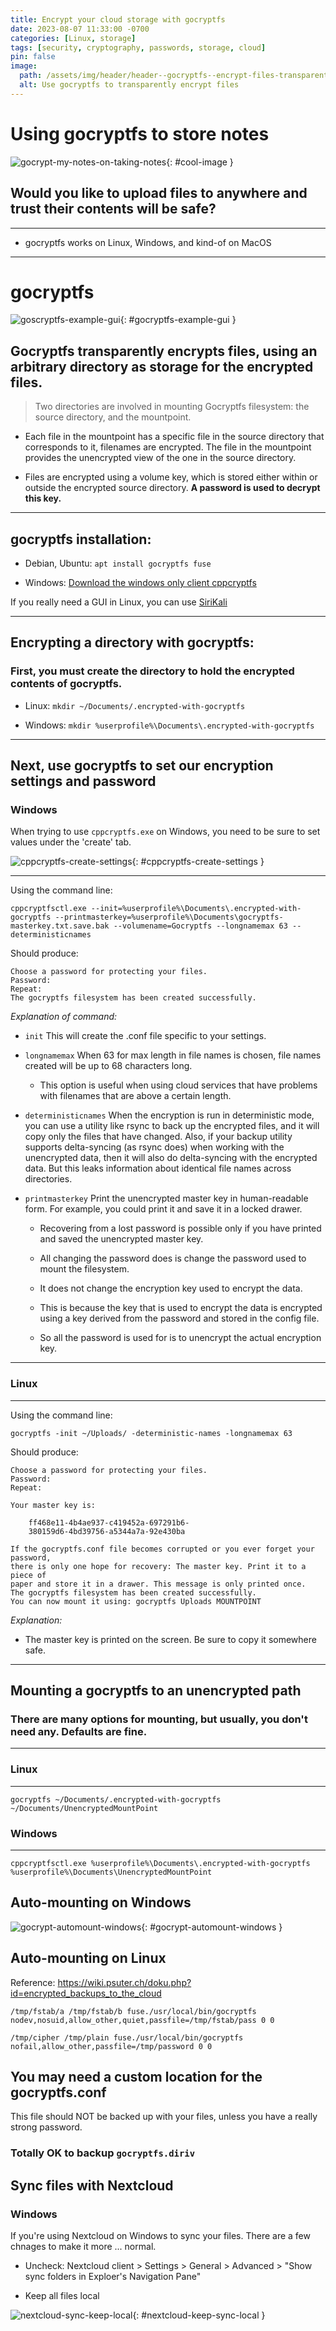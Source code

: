 ```yaml
---
title: Encrypt your cloud storage with gocryptfs
date: 2023-08-07 11:33:00 -0700
categories: [Linux, storage]
tags: [security, cryptography, passwords, storage, cloud]
pin: false
image:
  path: /assets/img/header/header--gocryptfs--encrypt-files-transparently-fuse.jpg
  alt: Use gocryptfs to transparently encrypt files
---
```

# Using gocryptfs to store notes

![gocrypt-my-notes-on-taking-notes](/assets/img/posts/gocrypt-my-notes-on-taking-notes.jpg){: #cool-image }


## Would you like to upload files to anywhere and trust their contents will be safe? 

* * * 

- gocryptfs works on Linux, Windows, and kind-of on MacOS

* * *


# gocryptfs

![goscryptfs-example-gui](https://github.com/rfjakob/gocryptfs/raw/master/Documentation/folders-side-by-side.gif){: #gocryptfs-example-gui }

## Gocryptfs transparently encrypts files, using an arbitrary directory as storage for the encrypted files.

> Two directories are involved in mounting Gocryptfs filesystem: the source directory, and the mountpoint. 

- Each file in the mountpoint has a specific file in the source directory that corresponds to it, filenames are encrypted. The file in the mountpoint provides the unencrypted view of the one in the source directory.  

- Files are encrypted using a volume key, which is stored either within or outside the encrypted source directory. **A password is used to decrypt this key.**


* * * 

## gocryptfs installation:

- Debian, Ubuntu: `apt install gocryptfs fuse`

- Windows: [Download the windows only client cppcryptfs](https://github.com/bailey27/cppcryptfs) 

If you really need a GUI in Linux, you can use [SiriKali](https://mhogomchungu.github.io/sirikali/)

* * *


## Encrypting a directory with gocryptfs:


### First, you must create the directory to hold the encrypted contents of gocryptfs.

- Linux: `mkdir ~/Documents/.encrypted-with-gocryptfs`

- Windows: `mkdir %userprofile%\Documents\.encrypted-with-gocryptfs`

* * * 

## Next, use gocryptfs to set our encryption settings and password

### Windows 

When trying to use `cppcryptfs.exe` on Windows, you need to be sure to set values under the 'create' tab.



![cppcryptfs-create-settings](/assets/img/posts/gocrypt-windows-cppcryptfs-create.png){: #cppcryptfs-create-settings }



* * *

Using the command line:

```
cppcryptfsctl.exe --init=%userprofile%\Documents\.encrypted-with-gocryptfs --printmasterkey=%userprofile%\Documents\gocryptfs-masterkey.txt.save.bak --volumename=Gocryptfs --longnamemax 63 --deterministicnames
```

Should produce:

```
Choose a password for protecting your files.
Password:
Repeat:
The gocryptfs filesystem has been created successfully.
```

*Explanation of command:*

- `init` This will create the .conf file specific to your settings. 

- `longnamemax` When 63 for max length in file names is chosen, file names created will be up to 68 characters long.

  * This option is useful when using cloud services that have problems with filenames that are above a certain length.

- `deterministicnames` When the encryption is run in deterministic mode, you can use a utility like rsync to back up the encrypted files, and it will copy only the files that have changed. Also, if your backup utility supports delta-syncing (as rsync does) when working with the unencrypted data, then it will also do delta-syncing with the encrypted data. But this leaks information about identical file names across directories.

- `printmasterkey` Print the unencrypted master key in human-readable form. For example, you could print it and save it in a locked drawer.

  * Recovering from a lost password is possible only if you have printed and saved the unencrypted master key.

  * All changing the password does is change the password used to mount the filesystem. 

  * It does not change the encryption key used to encrypt the data. 

  * This is because the key that is used to encrypt the data is encrypted using a key derived from the password and stored in the config file. 

  * So all the password is used for is to unencrypt the actual encryption key.


* * *

### Linux

* * * 

Using the command line:

```
gocryptfs -init ~/Uploads/ -deterministic-names -longnamemax 63
```

Should produce: 

```
Choose a password for protecting your files.
Password:
Repeat:

Your master key is:

    ff468e11-4b4ae937-c419452a-697291b6-
    380159d6-4bd39756-a5344a7a-92e430ba

If the gocryptfs.conf file becomes corrupted or you ever forget your password,
there is only one hope for recovery: The master key. Print it to a piece of
paper and store it in a drawer. This message is only printed once.
The gocryptfs filesystem has been created successfully.
You can now mount it using: gocryptfs Uploads MOUNTPOINT
```

*Explanation:*

- The master key is printed on the screen. Be sure to copy it somewhere safe. 




* * * 

## Mounting a gocryptfs to an unencrypted path

### There are many options for mounting, but usually, you don't need any. Defaults are fine.



* * * 

### Linux

* * *

```
gocryptfs ~/Documents/.encrypted-with-gocryptfs ~/Documents/UnencryptedMountPoint
```




### Windows 

* * *

```
cppcryptfsctl.exe %userprofile%\Documents\.encrypted-with-gocryptfs %userprofile%\Documents\UnencryptedMountPoint
```




## Auto-mounting on Windows

![gocrypt-automount-windows](/assets/img/posts/gocrypt-automount-windows.jpg){: #gocrypt-automount-windows }




## Auto-mounting on Linux

Reference: https://wiki.psuter.ch/doku.php?id=encrypted_backups_to_the_cloud

```
/tmp/fstab/a /tmp/fstab/b fuse./usr/local/bin/gocryptfs nodev,nosuid,allow_other,quiet,passfile=/tmp/fstab/pass 0 0

/tmp/cipher /tmp/plain fuse./usr/local/bin/gocryptfs nofail,allow_other,passfile=/tmp/password 0 0
```


## You may need a custom location for the gocryptfs.conf

This file should NOT be backed up with your files, unless you have a really strong password.



### Totally OK to backup `gocryptfs.diriv`



## Sync files with Nextcloud

### Windows

If you're using Nextcloud on Windows to sync your files. There are a few chnages to make it more ... normal.

- Uncheck: Nextcloud client > Settings > General > Advanced > "Show sync folders in Exploer's Navigation Pane"

- Keep all files local

![nextcloud-sync-keep-local](/assets/img/posts/nextcloud-sync-keep-local-always.png){: #nextcloud-keep-sync-local }


